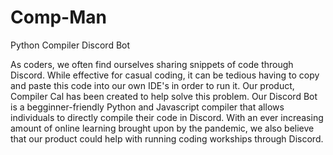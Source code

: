 # Comp-Man

Python Compiler Discord Bot

As coders, we often find ourselves sharing snippets of code through Discord. While effective for casual coding, it can be tedious having to copy and paste this code into our own IDE's in order to run it. Our product, Compiler Cal has been created to help solve this problem. Our Discord Bot is a begginner-friendly Python and Javascript compiler that allows individuals to directly compile their code in Discord. With an ever increasing amount of online learning brought upon by the pandemic, we also believe that our product could help with running coding workships through Discord. 
